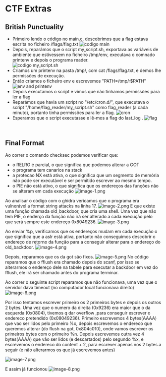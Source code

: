 # CTF Extras


## British Punctuality

- Primeiro lendo o código no main.c, descobrimos que a flag estava escrita no ficheiro /flags/flag.txt
![codigo main](/images/w5/extra_1.png) 
- Depois, reparámos que o script my_script.sh, exportava as variáveis de ambiente que estivessem no ficheiro /tmp/env, executava o comnado printenv e depois o programa reader.<br/>
![codigo my_script.sh](/images/w5/extra_2.png) 
- Criamos um printenv na pasta /tmp/, com cat /flags/flag.txt, e demos lhe permissões de execução.
- Então criamos o ficheiro env e escrevemos "PATH=/tmp/:$PATH"
![env and printenv](/images/w5/extra_3.png) 
- Depois executamos o script e vimos que não tinhamos permissões para ler a flag
- Reparámos que havia um script no "/etc/cron.d/", que executava o script "/home/flag_reader/my_script.sh" como flag_reader (a cada minuto), portanto tinha permissões para ler a flag.
![cron](/images/w5/extra_4.png) 
- Esperamos que o script executasse e lê-mos a flag do last_log .
![flag](/images/w5/extra_5.png) 

<br>




## Final Format
Ao correr o comando checksec podemos verificar que:
- o RELRO é parcial, o que significa que podemos alterar a GOT
- o programa tem canarios na stack
- a protecao NX está ativa, o que significa que um segmento de memória não pode ser executável e ser permitido escrever ao mesmo tempo.
- o PIE não está ativo, o que significa que os endereços das funções não se alteram em cada execução
![image-1.png](./image-1.png)


Ao analisar o código com o ghidra vericamos que o programa era vulnerável a format string attacks na linha 17.
![image-2.png](./image-2.png)
E que existe uma função chamada old_backdoor, que cria uma shell. Uma vez que não tem PIE, o enderço da função não irá ser alterado a cada execução pelo que será sempre este endereço 0x8049236.
![image-3.png](./image-3.png)


Ao enviar %p, verificamos que os endereços mudam em cada execução o que significa que a aslr está ativa, portanto não conseguimos descobrir o endereço de retorno da função para a conseguir alterar para o endereço do old_backdoor.
![image-4.png](./image-4.png)

Depois, reparamos que os da got são fixos.
![image-5.png](./image-5.png)
No código reparamos que o fflush era chamado depois do scanf, por isso se alterarmos o endereço dele na tabele para executar a backdoor em vez do fflush, ele irá ser chamado antes do programa terminar.


Ao correr o seguinte script reparamos que não funcionava, uma vez que o servidor dava timeout (no computador local funcionava direito)
![image-6.png](./image-6.png)

Por isso tentamos escrever primeiro os 2 primeiros bytes e depois os outros 2 bytes. Uma vez que o numero da direita (0x9236)  era maior que o da esquerda (0x0804), tivemos q dar overflow ,para conseguir escrever o endereco pretendido (0x08049236).
Primeiro escrevemos 4 bytes(AAAA) que vao ser lidos pelo primeiro %x, depois escrevemos o endereco que queremos alterar (do flush na got, 0x804c010), onde vamos escrever os primeiros bytes com o primeiro %n.
Depois escrevemos outra vez 4 bytes(AAAA) que vão ser lidos (e descartados) pelo segundo %x, e escrevemos o endereco do content + 2, para escrever apenas nos 2 bytes a seguir (e não alterarmos os que já escrevemos antes) 

![image-7.png](./image-7.png)

E assim já funcionou 
![image-8.png](./image-8.png)







